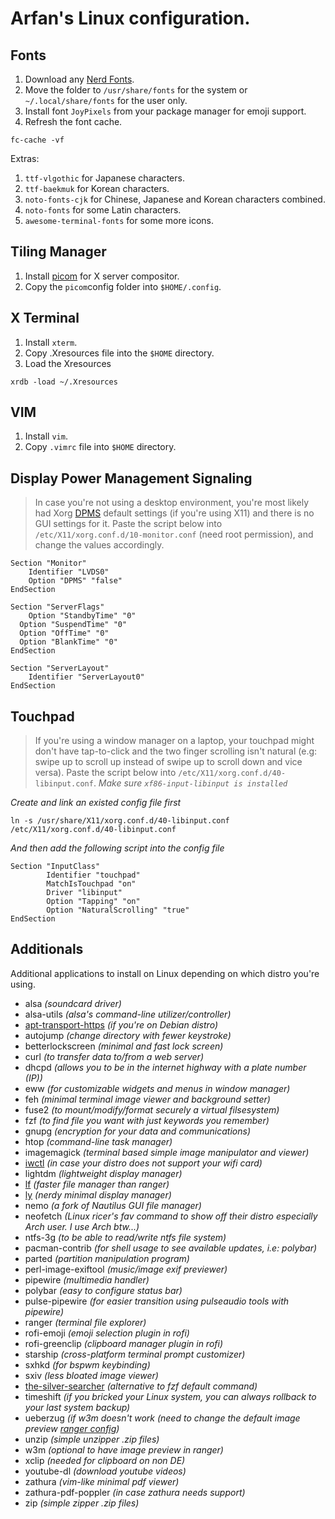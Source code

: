 # Arfan's Linux configuration.

## Fonts
1. Download any [Nerd Fonts](https://github.com/ryanoasis/nerd-fonts).
2. Move the folder to `/usr/share/fonts` for the system or `~/.local/share/fonts` for the user only.
3. Install font `JoyPixels` from your package manager for emoji support.
4. Refresh the font cache.

```
fc-cache -vf
```

Extras:
1. `ttf-vlgothic` for Japanese characters.
2. `ttf-baekmuk` for Korean characters.
3. `noto-fonts-cjk` for Chinese, Japanese and Korean characters combined.
4. `noto-fonts` for some Latin characters.
5. `awesome-terminal-fonts` for some more icons.

## Tiling Manager
1. Install [picom](https://github.com/yshui/picom) for X server compositor.
2. Copy the `picom`config folder into `$HOME/.config`.

## X Terminal
1. Install `xterm`.
2. Copy .Xresources file into the `$HOME` directory.
3. Load the Xresources

```
xrdb -load ~/.Xresources
```

## VIM
1. Install `vim`.
2. Copy `.vimrc` file into `$HOME` directory.

## Display Power Management Signaling

> In case you're not using a desktop environment, you're most likely had Xorg [DPMS](https://wiki.archlinux.org/title/Display_Power_Management_Signaling) default settings (if you're using X11) and there is no GUI settings for it. Paste the script below into `/etc/X11/xorg.conf.d/10-monitor.conf` (need root permission), and change the values accordingly.

```
Section "Monitor"
	Identifier "LVDS0"
	Option "DPMS" "false"
EndSection

Section "ServerFlags"
	Option "StandbyTime" "0"
  Option "SuspendTime" "0"
  Option "OffTime" "0"
  Option "BlankTime" "0"
EndSection

Section "ServerLayout"
	Identifier "ServerLayout0"
EndSection
```

## Touchpad

> If you're using a window manager on a laptop, your touchpad might don't have tap-to-click and the two finger scrolling isn't natural (e.g: swipe up to scroll up instead of swipe up to scroll down and vice versa). Paste the script below into `/etc/X11/xorg.conf.d/40-libinput.conf`.
*Make sure `xf86-input-libinput is installed`*

*Create and link an existed config file first*

```
ln -s /usr/share/X11/xorg.conf.d/40-libinput.conf /etc/X11/xorg.conf.d/40-libinput.conf
```
*And then add the following script into the config file*

```
Section "InputClass"
        Identifier "touchpad"
        MatchIsTouchpad "on"
        Driver "libinput"
		Option "Tapping" "on"
		Option "NaturalScrolling" "true"
EndSection
```

## Additionals
Additional applications to install on Linux depending on which distro you're using.

- alsa *(soundcard driver)*
- alsa-utils *(alsa's command-line utilizer/controller)*
- [apt-transport-https](https://manpages.ubuntu.com/manpages/bionic/man1/apt-transport-https.1.html) *(if you're on Debian distro)*
- autojump *(change directory with fewer keystroke)*
- betterlockscreen *(minimal and fast lock screen)*
- curl *(to transfer data to/from a web server)*
- dhcpd *(allows you to be in the internet highway with a plate number (IP))*
- eww *(for customizable widgets and menus in window manager)*
- feh *(minimal terminal image viewer and background setter)*
- fuse2 *(to mount/modify/format securely a virtual filsesystem)*
- fzf *(to find file you want with just keywords you remember)*
- gnupg *(encryption for your data and communications)*
- htop *(command-line task manager)*
- imagemagick *(terminal based simple image manipulator and viewer)*
- [iwctl](https://wiki.archlinux.org/title/iwd) *(in case your distro does not support your wifi card)*
- lightdm *(lightweight display manager)*
- [lf](https://github.com/gokcehan/lf) *(faster file manager than ranger)*
- [ly](https://github.com/fairyglade/ly) *(nerdy minimal display manager)*
- nemo *(a fork of Nautilus GUI file manager)*
- neofetch *(Linux ricer's fav command to show off their distro especially Arch user. I use Arch btw...)*
- ntfs-3g *(to be able to read/write ntfs file system)*
- pacman-contrib *(for shell usage to see available updates, i.e: polybar)*
- parted *(partition manipulation program)*
- perl-image-exiftool *(music/image exif previewer)*
- pipewire *(multimedia handler)*
- polybar *(easy to configure status bar)*
- pulse-pipewire *(for easier transition using pulseaudio tools with pipewire)*
- ranger *(terminal file explorer)*
- rofi-emoji *(emoji selection plugin in rofi)*
- rofi-greenclip *(clipboard manager plugin in rofi)*
- starship *(cross-platform terminal prompt customizer)*
- sxhkd *(for bspwm keybinding)*
- sxiv *(less bloated image viewer)*
- [the-silver-searcher](https://archlinux.org/packages/community/x86_64/the_silver_searcher/) *(alternative to fzf default command)*
- timeshift *(if you bricked your Linux system, you can always rollback to your last system backup)*
- ueberzug *(if w3m doesn't work (need to change the default image preview [ranger config](https://wiki.archlinux.org/title/ranger#Configuration))*
- unzip *(simple unzipper .zip files)*
- w3m *(optional to have image preview in ranger)*
- xclip *(needed for clipboard on non DE)*
- youtube-dl *(download youtube videos)*
- zathura *(vim-like minimal pdf viewer)*
- zathura-pdf-poppler *(in case zathura needs support)*
- zip *(simple zipper .zip files)*
